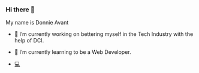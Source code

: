 ### Hi there 👋

My name is Donnie Avant

- 🔭 I’m currently working on bettering myself in the Tech Industry with the help of DCI.

- 🌱 I’m currently learning to be a Web Developer.

- [:computer:](https://www.linkedin.com/in/donnie-r-avant/)



<!--
**Dnnavant/Dnnavant** is a ✨ _special_ ✨ repository because its `README.md` (this file) appears on your GitHub profile.

Here are some ideas to get you started:

- 🔭 I’m currently working on ...
- 🌱 I’m currently learning ...
- 👯 I’m looking to collaborate on ...
- 🤔 I’m looking for help with ...
- 💬 Ask me about ...
- 📫 How to reach me: ...
- 😄 Pronouns: ...
- ⚡ Fun fact: ...
-->
